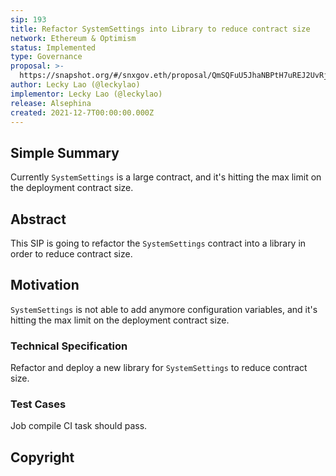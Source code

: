 ```yaml
---
sip: 193
title: Refactor SystemSettings into Library to reduce contract size
network: Ethereum & Optimism
status: Implemented
type: Governance
proposal: >-
  https://snapshot.org/#/snxgov.eth/proposal/QmSQFuU5JhaNBPtH7uREJ2UvRjmnUtjUA4wmFLV2JpPr5R
author: Lecky Lao (@leckylao)
implementor: Lecky Lao (@leckylao)
release: Alsephina
created: 2021-12-7T00:00:00.000Z
---
```


## Simple Summary

Currently `SystemSettings` is a large contract, and it's hitting the max limit on the deployment contract size.

## Abstract

This SIP is going to refactor the `SystemSettings` contract into a library in order to reduce contract size.

## Motivation

`SystemSettings` is not able to add anymore configuration variables, and it's hitting the max limit on the deployment contract size.

### Technical Specification

Refactor and deploy a new library for `SystemSettings` to reduce contract size.

### Test Cases

Job compile CI task should pass.

## Copyright
